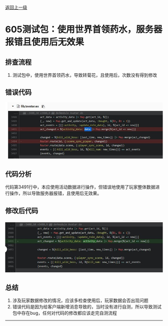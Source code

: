 [返回上一级](/README.md)

# 605测试包：使用世界首领药水，服务器报错且使用后无效果

## 排查流程

1. 测试包中，使用世界首领药水，导致转菊花，且使用后，次数没有得到修改

## 错误代码

![avatar](/res/TIM截图20200527164219.jpg)

## 代码分析

代码第3491行中，本应使用活动数据进行操作，但错误地使用了玩家整体数据进行操作，所以导致服务器报错，且使用后无效果。

## 修改后代码

![avatar](/res/TIM截图20200527164523.jpg)

## 总结

1. 涉及玩家数据修改的情况，应该多检查使用后，玩家数据会否出现问题
2. 错误代码是因为给客户端新增消息导致的，当时没有进行自测，所以导致测试包中存在bug，任何对代码的修改都应该走完自测流程

---
